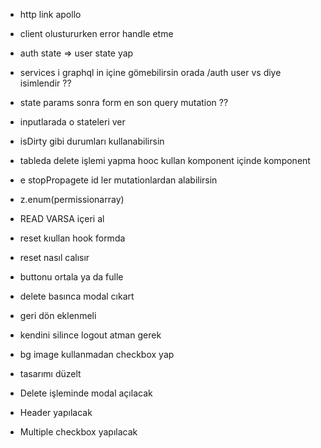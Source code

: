 - http link apollo
- client olustururken error handle etme
- auth state => user state yap
- services i graphql in içine gömebilirsin orada /auth user vs diye isimlendir ??
- state params sonra form en son query mutation ??
- inputlarada o stateleri ver
- isDirty gibi durumları kullanabilirsin
- tableda delete işlemi yapma hooc kullan komponent içinde komponent
- e stopPropagete id ler mutationlardan alabilirsin
- z.enum(permissionarray)
- READ VARSA içeri al
- reset kıullan hook formda
- reset nasıl calısır
- buttonu ortala ya da fulle
- delete basınca modal cıkart
- geri dön eklenmeli
- kendini silince logout atman gerek
- bg image kullanmadan checkbox yap
- tasarımı düzelt

- Delete işleminde modal açılacak
- Header yapılacak
- Multiple checkbox yapılacak
